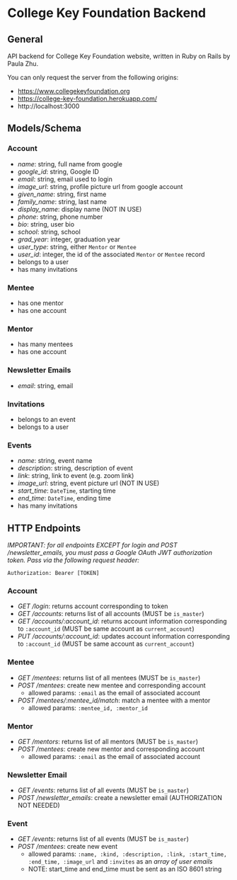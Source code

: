 # College Key Foundation Backend

## General

API backend for College Key Foundation website, written in Ruby on Rails by Paula Zhu.

You can only request the server from the following origins:

- https://www.collegekeyfoundation.org
- https://college-key-foundation.herokuapp.com/
- http://localhost:3000

## Models/Schema

### Account
- _name_: string, full name from google
- _google_id_: string, Google ID
- _email_: string, email used to login
- _image_url_: string, profile picture url from google account
- _given_name_: string, first name
- _family_name_: string, last name
- _display_name_: display name (NOT IN USE)
- _phone_: string, phone number
- _bio_: string, user bio
- _school_: string, school
- _grad_year_: integer, graduation year
- _user_type_: string, either `Mentor` or `Mentee`
- _user_id_: integer, the id of the associated `Mentor` or `Mentee` record
- belongs to a user
- has many invitations

### Mentee
- has one mentor
- has one account

### Mentor
- has many mentees
- has one account

### Newsletter Emails
- _email_: string, email

### Invitations
- belongs to an event
- belongs to a user

### Events
- _name_: string, event name
- _description_: string, description of event
- _link_: string, link to event (e.g. zoom link)
- _image_url_: string, event picture url (NOT IN USE)
- _start_time_: `DateTime`, starting time
- _end_time_: `DateTime`, ending time
- has many invitations

## HTTP Endpoints

_IMPORTANT: for all endpoints EXCEPT for login and POST /newsletter_emails, you must pass a Google OAuth JWT authorization token. Pass via the following request header:_

`Authorization: Bearer [TOKEN]`

### Account
- _GET /login_: returns account corresponding to token
- _GET /accounts_: returns list of all accounts (MUST be `is_master`)
- _GET /accounts/:account_id_: returns account information corresponding to `:account_id` (MUST be same account as `current_account`)
- _PUT /accounts/:account_id_: updates account information corresponding to `:account_id` (MUST be same account as `current_account`)

### Mentee
- _GET /mentees_: returns list of all mentees (MUST be `is_master`)
- _POST /mentees_: create new mentee and corresponding account
  - allowed params: `:email` as the email of associated account
- _POST /mentees/:mentee_id/match_: match a mentee with a mentor
  - allowed params: `:mentee_id, :mentor_id`

### Mentor
- _GET /mentors_: returns list of all mentors (MUST be `is_master`)
- _POST /mentees_: create new mentor and corresponding account
  - allowed params: `:email` as the email of associated account

### Newsletter Email
- _GET /events_: returns list of all events (MUST be `is_master`)
- _POST /newsletter_emails_: create a newsletter email (AUTHORIZATION NOT NEEDED)

### Event
- _GET /events_: returns list of all events (MUST be `is_master`)
- _POST /mentees_: create new event
  - allowed params: `:name, :kind, :description, :link, :start_time, :end_time, :image_url` and `:invites` as an _array of user emails_
  - NOTE: start_time and end_time must be sent as an ISO 8601 string

